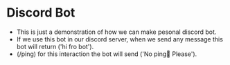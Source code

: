 
<h1>Discord Bot</h1>

- This is just a demonstration of how we can make pesonal discord bot.
- If we use this bot in our discord server,  when we send any message this bot will return ('hi fro bot').
- (/ping) for this interaction the bot will send ('No ping🤬 Please').
